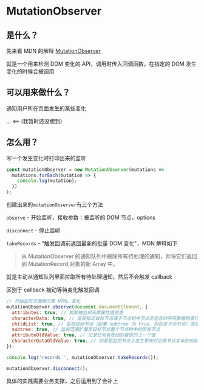 # MutationObserver

## 是什么？

先来看 MDN 的解释 [MutationObserver](https://developer.mozilla.org/zh-CN/docs/Web/API/MutationObserver)

就是一个用来检测 DOM 变化的 API，调用时传入回调函数，在指定的 DOM 发生变化的时候会被调用

## 可以用来做什么？

通知用户所在页面发生的某些变化

... <== (我暂时还没想到)

## 怎么用？

写一个发生变化时打印出来的监听

```js
const mutationObserver = new MutationObserver(mutations =>
  mutations.forEach(mutation => {
    console.log(mutation);
  })
);
```

创建出来的`mutationObserver`有三个方法

`observe` - 开始监听，接收参数：被监听的 DOM 节点，options

`disconnect` - 停止监听

`takeRecords` - "触发回调前返回最新的批量 DOM 变化"，MDN 解释如下

> 从 MutationObserver 的通知队列中删除所有待处理的通知，并将它们返回到 MutationRecord 对象的新 Array 中。

就是主动从通知队列里面拉取所有待处理通知，然后不会触发 callback

区别于 callback 被动等待变化触发回调

```js
// 开始监听页面根元素 HTML 变化
mutationObserver.observe(document.documentElement, {
  attributes: true, // 观察被监视元素属性值变更
  characterData: true, // 监视指定目标节点或子节点树中节点所包含的字符数据的变化
  childList: true, // 监视目标节点（如果 subtree 为 true，则包含子孙节点）添加或删除新的子节点
  subtree: true, // 监视范围扩展至目标节点整个节点树中的所有节点
  attributeOldValue: true, // 记录任何有改动的属性的上一个值
  characterDataOldValue: true, // 记录受监视节点上发生更改时记录节点文本的先前值
});

console.log('records ', mutationObserver.takeRecords());

mutationObserver.disconnect();
```

具体的实践需要业务支撑，之后运用到了会补上
